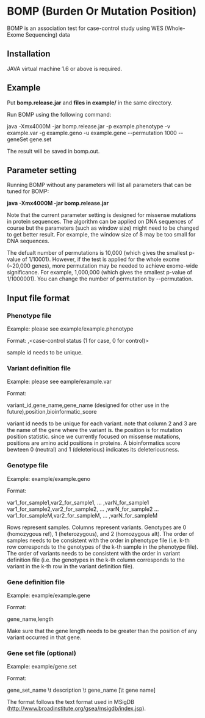 # BOMP (Burden Or Mutation Position)

BOMP is an association test for case-control study using WES (Whole-Exome Sequencing) data

## Installation

JAVA virtual machine 1.6 or above is required.

## Example

Put **bomp.release.jar** and **files in example/** in the same directory.

Run BOMP using the following command:

java -Xmx4000M -jar bomp.release.jar -p example.phenotype -v example.var -g example.geno -u example.gene --permutation 1000 --geneSet gene.set

The result will be saved in bomp.out.

## Parameter setting

Running BOMP without any parameters will list all parameters that can be tuned for BOMP:

**java -Xmx4000M -jar bomp.release.jar**

Note that the current parameter setting is designed for missense mutations in protein sequences. The algorithm can be applied on DNA sequences of course but the parameters (such as window size) might need to be changed to get better result. For example, the window size of 8 may be too small for DNA sequences.

The defualt number of permutations is 10,000 (which gives the smallest p-value of 1/10001). However, if the test is applied for the whole exome (~20,000 genes), more permutation may be needed to achieve exome-wide significance. For example, 1,000,000 (which gives the smallest p-value of 1/1000001). You can change the number of permutation by --permutation.

## Input file format

### Phenotype file ###

Example: please see example/example.phenotype

Format:
<sample id>,<case-control status (1 for case, 0 for control)>

sample id needs to be unique.

### Variant definition file ###

Example: please see eample/example.var

Format:

variant_id,gene_name,gene_name (designed for other use in the future),position,bioinformatic_score

variant id needs to be unique for each variant. note that column 2 and 3 are the name of the gene where the variant is. the position is for mutation position statistic. since we currently focused on missense mutations, positions are amino acid positions in proteins. A bioinformatics score bewteen 0 (neutral) and 1 (deleterious) indicates its deleteriousness.

### Genotype file ###

Example: example/example.geno

Format:

var1_for_sample1,var2_for_sample1, ... ,varN_for_sample1
var1_for_sample2,var2_for_sample2, ... ,varN_for_sample2
...
var1_for_sampleM,var2_for_sampleM, ... ,varN_for_sampleM

Rows represent samples. Columns represent variants. Genotypes are 0 (homozygous ref), 1 (heterozygous), and 2 (homozygous alt). The order of samples needs to be consistent with the order in phenotype file (i.e. k-th row corresponds to the genotypes of the k-th sample in the phenotype file). The order of variants needs to be consistent with the order in variant definition file (i.e. the genotypes in the k-th column corresponds to the variant in the k-th row in the variant definition file).

### Gene definition file ###

Example: example/example.gene

Format:

gene_name,length

Make sure that the gene length needs to be greater than the position of any variant occurred in that gene.

### Gene set file (optional) ###

Example: example/gene.set

Format:

gene_set_name \t description \t gene_name \[\t gene name\]

The format follows the text format used in MSigDB (http://www.broadinstitute.org/gsea/msigdb/index.jsp).

